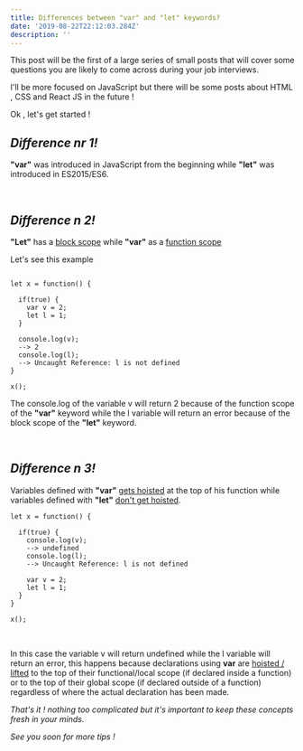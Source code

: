 ```yaml
---
title: Differences between "var" and "let" keywords?
date: '2019-08-22T22:12:03.284Z'
description: ''
---
```


This post will be the first of a large series of small posts that will cover some questions you are likely to come across during your job interviews.

I'll be more focused on JavaScript but there will be some posts about HTML , CSS and React JS in the future !

Ok , let's get started !

## **_Difference nr 1!_**

**"var"** was introduced in JavaScript from the beginning while **"let"** was introduced in ES2015/ES6.

<br/>

## **_Difference n 2!_**

**"Let"** has a <u>block scope</u> while **"var"** as a <u>function scope</u>

Let's see this example

```

let x = function() {

  if(true) {
    var v = 2;
    let l = 1;
  }

  console.log(v);
  --> 2
  console.log(l);
  --> Uncaught Reference: l is not defined
}

x();
```

The console.log of the variable v will return 2 because of the function scope of the **"var"** keyword while the l variable will return an error because of the block scope of the **"let"** keyword.

<br/>

## **_Difference n 3!_**

Variables defined with **"var"** <u>gets hoisted</u> at the top of his function while variables defined with **"let"** <u>don't get hoisted</u>.

```
let x = function() {

  if(true) {
    console.log(v);
    --> undefined
    console.log(l);
    --> Uncaught Reference: l is not defined

    var v = 2;
    let l = 1;
  }
}

x();
```

<br/>

In this case the variable v will return undefined while the l variable will return an error, this happens because declarations using **var** are <u>hoisted / lifted</u> to the top of their functional/local scope (if declared inside a function) or to the top of their global scope (if declared outside of a function) regardless of where the actual declaration has been made.

_That's it ! nothing too complicated but it's important to keep these concepts fresh in your minds._

_See you soon for more tips !_
